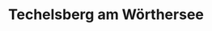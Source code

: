 ---
title: Techelsberg am Wörthersee
url: /techelsberg-am-woerthersee/
latitude: 46.635
longitude: 14.11
---